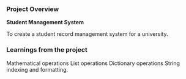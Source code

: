 ### Project Overview

 **Student Management System**

To create a student record management system for a university.


### Learnings from the project

 Mathematical operations
List operations
Dictionary operations
String indexing and formatting.


